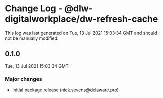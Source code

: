 # Change Log - @dlw-digitalworkplace/dw-refresh-cache

This log was last generated on Tue, 13 Jul 2021 15:03:34 GMT and should not be manually modified.

<!-- Start content -->

## 0.1.0

Tue, 13 Jul 2021 15:03:34 GMT

### Major changes

- Initial package release (nick.sevens@delaware.pro)
